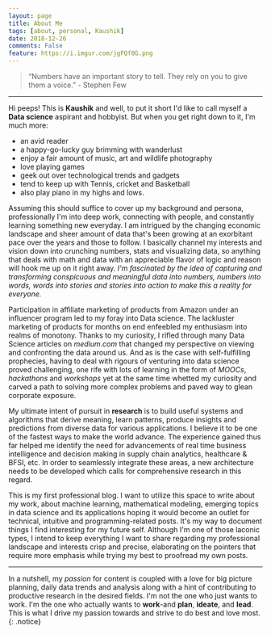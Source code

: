 ```yaml
---
layout: page
title: About Me
tags: [about, personal, Kaushik]
date: 2018-12-26
comments: False
feature: https://i.imgur.com/jgFQf0G.png
---
```

>“Numbers have an important story to tell. They rely on you to give them a voice.” - Stephen Few

---

Hi peeps!
This is **Kaushik** and well, to put it short I'd like to call myself a **Data science** aspirant and hobbyist. But when you get right down to it, I'm much more:
- an avid reader
- a happy-go-lucky guy brimming with wanderlust
- enjoy a fair amount of music, art and wildlife photography
- love playing games
- geek out over technological trends and gadgets
- tend to keep up with Tennis, cricket and Basketball
- also play piano in my highs and lows.

Assuming this should suffice to cover up my background and persona, professionally I'm into deep work, connecting with people, and constantly learning something new everyday.
I am intrigued by the changing economic landscape and sheer amount of data that's been growing at an exorbitant pace over the years and those to follow.
I basically channel my interests and vision down into crunching numbers, stats and visualizing data, so anything that deals with math and data with an appreciable flavor of logic and reason will hook me up on it right away. *I'm fascinated by the idea of capturing and transforming conspicuous and meaningful data into numbers, numbers into words, words into stories and stories into action to make this a reality for everyone.*

Participation in affiliate marketing of products from Amazon under an influencer program led to my foray into Data science. The lackluster marketing of products for months on end enfeebled my enthusiasm into realms of monotony. Thanks to my curiosity, I rifled through many Data Science articles on *medium.com* that changed my perspective on viewing and confronting the data around us. And as is the case with self-fulfilling prophecies, having to deal with rigours of venturing into data science proved challenging, one rife with lots of learning in the form of *MOOCs*, *hackathons* and *workshops* yet at the same time whetted my curiosity and carved a path to solving more complex problems and paved way to glean corporate exposure.

My ultimate intent of pursuit in **research** is to build useful systems and algorithms that derive meaning, learn patterns, produce insights and predictions from diverse data for various applications. I believe it to be one of the fastest ways to make the world advance. The experience gained thus far helped me identify the need for advancements of real time business intelligence and decision making in supply chain analytics, healthcare & BFSI, etc. In order to seamlessly integrate these areas, a new architecture needs to be developed which calls for comprehensive research in this regard.

This is my first professional blog. I want to utilize this space to write about my work, about machine learning, mathematical modeling, emerging topics in data science and its applications hoping it would become an outlet for technical, intuitive and programming-related posts. It's my way to document things I find interesting for my future self.
Although I'm one of those laconic types, I intend to keep everything I want to share regarding my professional landscape and interests crisp and precise, elaborating on the pointers that require more emphasis while trying my best to proofread my own posts.

---

In a nutshell, my *passion* for content is coupled with a love for big picture planning, daily data trends and analysis along with a hint of contributing to productive research in the desired fields. I'm not the one who just wants to work. I'm the one who actually wants to **work**-and **plan**, **ideate**, and **lead**. This is what I drive my passion towards and strive to do best and love most.
{: .notice}
